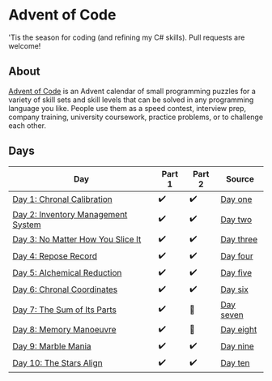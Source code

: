 ﻿ # Advent of Code

 'Tis the season for coding (and refining my C# skills). Pull requests are welcome!

 ## About
 [Advent of Code](https://adventofcode.com) is an Advent calendar of small programming puzzles for a variety of skill sets and skill levels that can be solved in any programming language you like. People use them as a speed contest, interview prep, company training, university coursework, practice problems, or to challenge each other.

 ## Days

 Day|Part 1|Part 2|Source
 -|-|-|-|
[Day 1: Chronal Calibration](https://adventofcode.com/2018/day/1)|✔️|✔️|[Day one](https://github.com/hlim29/AdventOfCode2018/blob/master/AdventOfCode/Days/DayOne.cs)|
[Day 2: Inventory Management System](https://adventofcode.com/2018/day/2)|✔️|✔️|[Day two](https://github.com/hlim29/AdventOfCode2018/blob/master/AdventOfCode/Days/DayTwo.cs)|
[Day 3: No Matter How You Slice It](https://adventofcode.com/2018/day/3)|✔️|✔️|[Day three](https://github.com/hlim29/AdventOfCode2018/blob/master/AdventOfCode/Days/DayThree.cs)|
[Day 4: Repose Record](https://adventofcode.com/2018/day/4)|✔️|✔️|[Day four](https://github.com/hlim29/AdventOfCode2018/blob/master/AdventOfCode/Days/DayFour.cs)|
[Day 5: Alchemical Reduction](https://adventofcode.com/2018/day/5)|✔️|✔️|[Day five](https://github.com/hlim29/AdventOfCode2018/blob/master/AdventOfCode/Days/DayFive.cs)|
[Day 6: Chronal Coordinates](https://adventofcode.com/2018/day/6)|✔️|✔️|[Day six](https://github.com/hlim29/AdventOfCode2018/blob/master/AdventOfCode/Days/DaySix.cs)|
[Day 7: The Sum of Its Parts](https://adventofcode.com/2018/day/7)|✔️|🤔|[Day seven](https://github.com/hlim29/AdventOfCode2018/blob/master/AdventOfCode/Days/DaySeven.cs)|
[Day 8: Memory Manoeuvre](https://adventofcode.com/2018/day/8)|✔️|🤔|[Day eight](https://github.com/hlim29/AdventOfCode2018/blob/master/AdventOfCode/Days/DayEight.cs)|
[Day 9: Marble Mania](https://adventofcode.com/2018/day/9)|✔️|✔️|[Day nine](https://github.com/hlim29/AdventOfCode2018/blob/master/AdventOfCode/Days/DayNine.cs)|
[Day 10: The Stars Align](https://adventofcode.com/2018/day/10)|✔️|✔️|[Day ten](https://github.com/hlim29/AdventOfCode2018/blob/master/AdventOfCode/Days/DayTen.cs)|
